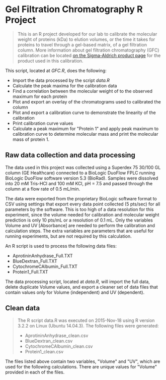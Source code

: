 Gel Filtration Chromatography R Project
===========

> This is an R project developed for our lab to calibrate the molecular weight of proteins (kDa)
> to elution volumes, or the time it takes for proteins to travel through a gel-based matrix, 
> of a gel filtration column.  More information about gel filtration chromatography (GFC) calibration can
> be located <a href="http://www.sigmaaldrich.com/catalog/product/sigma/mwgf70?lang=en&region=US">
> on the Sigma-Aldrich product page</a> for the product used in this calibration.

This script, located at *GFC.R*, does the following:
* Import the data processed by the script *data.R*
* Calculate the peak maxima for the calibration data
* Find a correlation between the molecular weight of to the observed maximum for each protein
* Plot and export an overlay of the chromatograms used to calibrated the column
* Plot and export a calibration curve to demonstrate the linearity of the calibration
* Print calibration curve values
* Calculate a peak maximum for "Protein 1" and apply peak maximum to calibration curve to 
determine molecular mass and print the molecular mass of protein 1.

## Raw data collection and data processing

The data used in this project was collected using a Superdex 75 30/100 GL column (GE Healthcare)
connected to a BioLogic DuoFlow FPLC running BioLogic DuoFlow software version 5.3 (BioRad).
Samples were dissolved into 20 mM Tris-HCl and 100 mM KCl, pH = 7.5 and passed through the column
at a flow rate of 0.5 mL/min.

The data were exported from the proprietary BioLogic software format to CSV using settings that export every
data point collected (5 pts/sec) for all parameters by the software.
This is too high of a data resolution for this experiment, since the volume needed for calibration and
molecular weight prediction is only 10 pts/mL or a resolution of 0.1 mL.
Only the variables Volume and UV [Absorbance] are needed to perform the calibration and calculation steps.
The extra variables are parameters that are useful for running experiments, but are not required by this calculation.

An R script is used to process the following data files:
* AprotininAnhydrase_Full.TXT
* BlueDextran_Full.TXT
* CytochromeCAlbumin_Full.TXT
* Protein1_Full.TXT

The data processing script, located at *data.R*, will import the full data, delete duplicate Volume values, and export
a cleaner set of data files that contain values only for Volume (independent) and UV (dependent).

## Clean data
> The R script data.R was executed on 2015-Nov-18 using R version 3.2.2 on Linux (Ubuntu 14.04.3).
> The following files were generated:
> * AprotininAnhydrase_clean.csv
> * BlueDextran_clean.csv
> * CytochromeCAlbumin_clean.csv
> * Protein1_clean.csv

The files listed above contain two variables, "Volume" and "UV", which are used for the following calculations.
There are unique values for "Volume" provided in each of the files.



